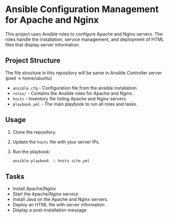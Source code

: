 # Ansible Configuration Management for Apache and Nginx

This project uses Ansible roles to configure Apache and Nginx servers. The roles handle the installation, service management, and deployment of HTML files that display server information.

## Project Structure

The file structure in this repository will be same in Ansible Controller server 
(pwd -> home/ubuntu)


- `ansible.cfg` - Configuration file from the ansible installation
- `roles/` - Contains the Ansible roles for Apache and Nginx.
- `hosts` - Inventory file listing Apache and Nginx servers.
- `playbook.yml` - The main playbook to run all roles and tasks.


## Usage

1. Clone the repository.
2. Update the `hosts` file with your server IPs.
3. Run the playbook:

   ```bash
   ansible-playbook -i hosts site.yml

## Tasks

- Install Apache/Nginx
- Start the Apache/Nginx service
- Install Java on the Apache and Nginx servers.
- Deploy an HTML file with server information
- Display a post-installation message